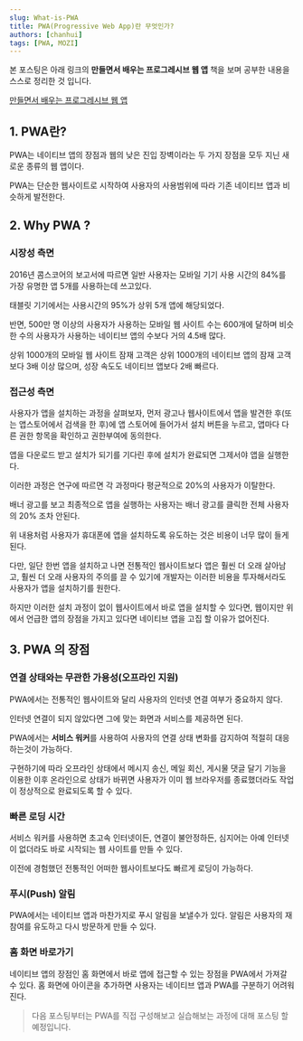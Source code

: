 ```yaml
---
slug: What-is-PWA
title: PWA(Progressive Web App)란 무엇인가?
authors: [chanhui]
tags: [PWA, MOZI]
---
```


본 포스팅은 아래 링크의 **만들면서 배우는 프로그레시브 웹 앱** 책을 보며 공부한 내용을 스스로 정리한 것 입니다.

[만들면서 배우는 프로그레시브 웹 앱](https://www.aladin.co.kr/shop/wproduct.aspx?ItemId=190254386)

## 1. PWA란?

PWA는 네이티브 앱의 장점과 웹의 낮은 진입 장벽이라는 두 가지 장점을 모두 지닌 새로운 종류의 웹 앱이다.

PWA는 단순한 웹사이트로 시작하여 사용자의 사용범위에 따라 기존 네이티브 앱과 비슷하게 발전한다.

## 2. Why PWA ?

### 시장성 측면

2016년 콤스코어의 보고서에 따르면 일반 사용자는 모바일 기기 사용 시간의 84%를 가장 유명한 앱 5개를 사용하는데 쓰고있다.

태블릿 기기에서는 사용시간의 95%가 상위 5개 앱에 해당되었다.

반면, 500만 명 이상의 사용자가 사용하는 모바일 웹 사이트 수는 600개에 달하며 비슷한 수의 사용자가 사용하는 네이티브 앱의 수보다 거의 4.5배 많다.

상위 1000개의 모바일 웹 사이트 잠재 고객은 상위 1000개의 네이티브 앱의 잠재 고객보다 3배 이상 많으며, 성장 속도도 네이티브 앱보다 2배 빠르다.

### 접근성 측면

사용자가 앱을 설치하는 과정을 살펴보자, 먼저 광고나 웹사이트에서 앱을 발견한 후(또는 앱스토어에서 검색을 한 후)에 앱 스토어에 들어가서 설치 버튼을 누르고, 앱마다 다른 권한 항목을 확인하고 권한부여에 동의한다.

앱을 다운로드 받고 설치가 되기를 기다린 후에 설치가 완료되면 그제서야 앱을 실행한다.

이러한 과정은 연구에 따르면 각 과정마다 평균적으로 20%의 사용자가 이탈한다.

배너 광고를 보고 최종적으로 앱을 실행하는 사용자는 배너 광고를 클릭한 전체 사용자의 20% 조차 안된다.

위 내용처럼 사용자가 휴대폰에 앱을 설치하도록 유도하는 것은 비용이 너무 많이 들게된다.

다만, 일단 한번 앱을 설치하고 나면 전통적인 웹사이트보다 앱은 훨씬 더 오래 살아남고, 훨씬 더 오래 사용자의 주의를 끌 수 있기에 개발자는 이러한 비용을 투자해서라도 사용자가 앱을 설치하기를 원한다.

하지만 이러한 설치 과정이 없이 웹사이트에서 바로 앱을 설치할 수 있다면, 웹이지만 위에서 언급한 앱의 장점을 가지고 있다면 네이티브 앱을 고집 할 이유가 없어진다.

## 3. PWA 의 장점

### 연결 상태와는 무관한 가용성(오프라인 지원)

PWA에서는 전통적인 웹사이트와 달리 사용자의 인터넷 연결 여부가 중요하지 않다.

인터넷 연결이 되지 않았다면 그에 맞는 화면과 서비스를 제공하면 된다.

PWA에서는 **서비스 워커**를 사용하여 사용자의 연결 상태 변화를 감지하여 적절히 대응하는것이 가능하다.

구현하기에 따라 오프라인 상태에서 메시지 송신, 메일 회신, 게시물 댓글 달기 기능을 이용한 이후 온라인으로 상태가 바뀌면 사용자가 이미 웹 브라우저를 종료했더라도 작업이 정상적으로 완료되도록 할 수 있다.

### 빠른 로딩 시간

서비스 워커를 사용하면 초고속 인터넷이든, 연결이 불안정하든, 심지어는 아예 인터넷이 없더라도 바로 시작되는 웹 사이트를 만들 수 있다.

이전에 경험했던 전통적인 어떠한 웹사이트보다도 빠르게 로딩이 가능하다.

### 푸시(Push) 알림

PWA에서는 네이티브 앱과 마찬가지로 푸시 알림을 보낼수가 있다. 알림은 사용자의 재참여를 유도하고 다시 방문하게 만들 수 있다.

### 홈 화면 바로가기

네이티브 앱의 장점인 홈 화면에서 바로 앱에 접근할 수 있는 장점을 PWA에서 가져갈 수 있다. 홈 화면에 아이콘을 추가하면 사용자는 네이티브 앱과 PWA를 구분하기 어려워진다.

> 다음 포스팅부터는 PWA를 직접 구성해보고 실습해보는 과정에 대해 포스팅 할 예정입니다.

